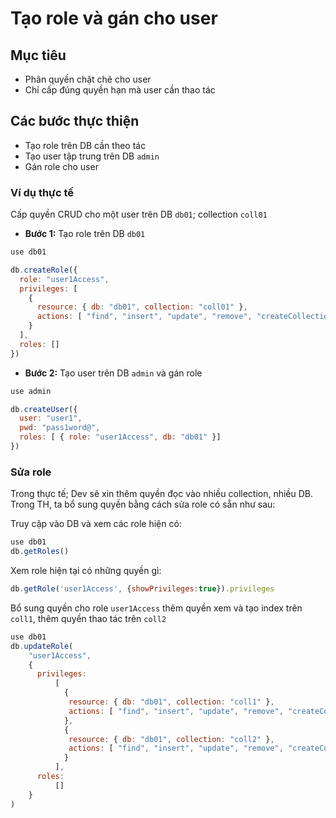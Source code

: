 # Tạo role và gán cho user

## Mục tiêu

* Phân quyền chặt chẽ cho user
* Chỉ cấp đúng quyền hạn mà user cần thao tác

## Các bước thực thiện

* Tạo role trên DB cần theo tác
* Tạo user tập trung trên DB `admin`
* Gán role cho user

### Ví dụ thực tế

Cấp quyền CRUD cho một user trên DB `db01`; collection `coll01`

* **Bước 1:** Tạo role trên DB `db01`

```javascript
use db01

db.createRole({
  role: "user1Access",
  privileges: [
    {
      resource: { db: "db01", collection: "coll01" },
      actions: [ "find", "insert", "update", "remove", "createCollection" ]
    }
  ],
  roles: []
})
```

* **Bước 2:** Tạo user trên DB `admin` và gán role

```javascript
use admin

db.createUser({
  user: "user1",
  pwd: "pass1word@",
  roles: [ { role: "user1Access", db: "db01" }] 
})
```

### Sửa role

Trong thực tế; Dev sẽ xin thêm quyền đọc vào nhiều collection, nhiều DB. Trong TH, ta bổ sung quyền bằng cách sửa role có sẵn như sau:

Truy cập vào DB và xem các role hiện có:

```javascript
use db01
db.getRoles()
```

Xem role hiện tại có những quyền gì:

```javascript
db.getRole('user1Access', {showPrivileges:true}).privileges
```

Bổ sung quyền cho role `user1Access` thêm quyền xem và tạo index trên `coll1`, thêm quyền thao tác trên `coll2`

```javascript
use db01
db.updateRole(
    "user1Access",
    {
      privileges:
          [
            {
             resource: { db: "db01", collection: "coll1" },
             actions: [ "find", "insert", "update", "remove", "createCollection", "createIndex", "listIndexes" ]
            },
            {
             resource: { db: "db01", collection: "coll2" },
             actions: [ "find", "insert", "update", "remove", "createCollection", "createIndex", "listIndexes" ]
            }
          ],
      roles:
          []
    }
)
```

